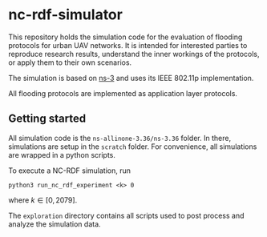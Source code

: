 # nc-rdf-simulator

This repository holds the simulation code for the evaluation of flooding protocols for urban UAV networks. It is intended for interested parties to reproduce research results, understand the inner workings of the protocols, or apply them to their own scenarios.

The simulation is based on [ns-3](https://www.nsnam.org/) and uses its IEEE 802.11p implementation.

All flooding protocols are implemented as application layer protocols.

## Getting started
All simulation code is the `ns-allinone-3.36/ns-3.36` folder. In there, simulations are setup in the `scratch` folder. For convenience, all simulations are wrapped in a python scripts.

To execute a NC-RDF simulation, run

```
python3 run_nc_rdf_experiment <k> 0
```

where $k \in [0, 2079]$.

The `exploration` directory contains all scripts used to post process and analyze the simulation data.
